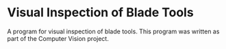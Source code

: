 # Visual Inspection of Blade Tools
A program for visual inspection of blade tools. This program was written as part of the Computer Vision project.
